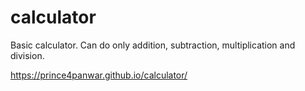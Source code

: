 # calculator
Basic calculator. Can do only addition, subtraction, multiplication and division.

 https://prince4panwar.github.io/calculator/
